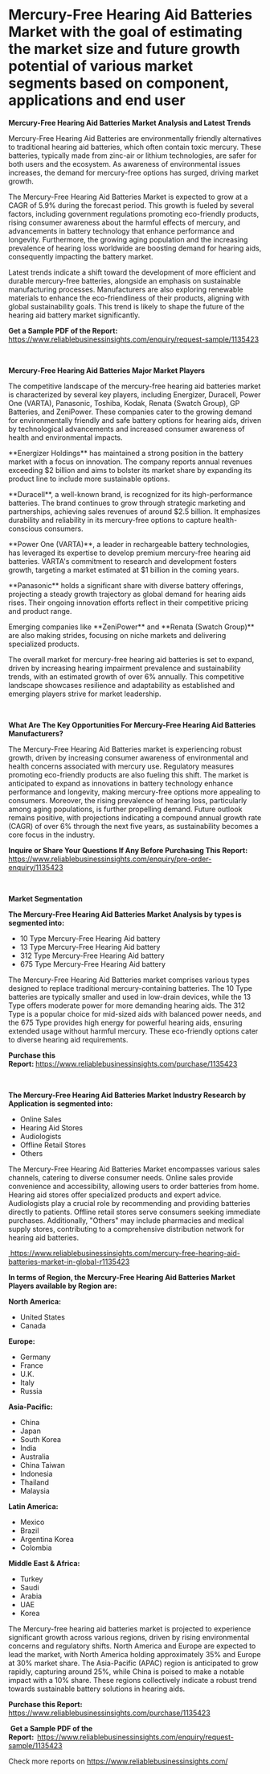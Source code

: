 <p><h1>Mercury-Free Hearing Aid Batteries Market with the goal of estimating the market size and future growth potential of various market segments based on component, applications and end user</h1></p><p><strong>Mercury-Free Hearing Aid Batteries Market Analysis and Latest Trends</strong></p>
<p><p>Mercury-Free Hearing Aid Batteries are environmentally friendly alternatives to traditional hearing aid batteries, which often contain toxic mercury. These batteries, typically made from zinc-air or lithium technologies, are safer for both users and the ecosystem. As awareness of environmental issues increases, the demand for mercury-free options has surged, driving market growth.</p><p>The Mercury-Free Hearing Aid Batteries Market is expected to grow at a CAGR of 5.9% during the forecast period. This growth is fueled by several factors, including government regulations promoting eco-friendly products, rising consumer awareness about the harmful effects of mercury, and advancements in battery technology that enhance performance and longevity. Furthermore, the growing aging population and the increasing prevalence of hearing loss worldwide are boosting demand for hearing aids, consequently impacting the battery market.</p><p>Latest trends indicate a shift toward the development of more efficient and durable mercury-free batteries, alongside an emphasis on sustainable manufacturing processes. Manufacturers are also exploring renewable materials to enhance the eco-friendliness of their products, aligning with global sustainability goals. This trend is likely to shape the future of the hearing aid battery market significantly.</p></p>
<p><strong>Get a Sample PDF of the Report:&nbsp;</strong> <a href="https://www.reliablebusinessinsights.com/enquiry/request-sample/1135423?utm_campaign=3545&utm_medium=2&utm_source=Github&utm_content=ia&utm_term=25032025&utm_id=mercury-free-hearing-aid-batteries">https://www.reliablebusinessinsights.com/enquiry/request-sample/1135423</a></p>
<p>&nbsp;</p>
<p><strong>Mercury-Free Hearing Aid Batteries Major Market Players</strong></p>
<p><p>The competitive landscape of the mercury-free hearing aid batteries market is characterized by several key players, including Energizer, Duracell, Power One (VARTA), Panasonic, Toshiba, Kodak, Renata (Swatch Group), GP Batteries, and ZeniPower. These companies cater to the growing demand for environmentally friendly and safe battery options for hearing aids, driven by technological advancements and increased consumer awareness of health and environmental impacts.</p><p>**Energizer Holdings** has maintained a strong position in the battery market with a focus on innovation. The company reports annual revenues exceeding $2 billion and aims to bolster its market share by expanding its product line to include more sustainable options.</p><p>**Duracell**, a well-known brand, is recognized for its high-performance batteries. The brand continues to grow through strategic marketing and partnerships, achieving sales revenues of around $2.5 billion. It emphasizes durability and reliability in its mercury-free options to capture health-conscious consumers.</p><p>**Power One (VARTA)**, a leader in rechargeable battery technologies, has leveraged its expertise to develop premium mercury-free hearing aid batteries. VARTA's commitment to research and development fosters growth, targeting a market estimated at $1 billion in the coming years.</p><p>**Panasonic** holds a significant share with diverse battery offerings, projecting a steady growth trajectory as global demand for hearing aids rises. Their ongoing innovation efforts reflect in their competitive pricing and product range.</p><p>Emerging companies like **ZeniPower** and **Renata (Swatch Group)** are also making strides, focusing on niche markets and delivering specialized products.</p><p>The overall market for mercury-free hearing aid batteries is set to expand, driven by increasing hearing impairment prevalence and sustainability trends, with an estimated growth of over 6% annually. This competitive landscape showcases resilience and adaptability as established and emerging players strive for market leadership.</p></p>
<p>&nbsp;</p>
<p><strong>What Are The Key Opportunities For Mercury-Free Hearing Aid Batteries Manufacturers?</strong></p>
<p><p>The Mercury-Free Hearing Aid Batteries market is experiencing robust growth, driven by increasing consumer awareness of environmental and health concerns associated with mercury use. Regulatory measures promoting eco-friendly products are also fueling this shift. The market is anticipated to expand as innovations in battery technology enhance performance and longevity, making mercury-free options more appealing to consumers. Moreover, the rising prevalence of hearing loss, particularly among aging populations, is further propelling demand. Future outlook remains positive, with projections indicating a compound annual growth rate (CAGR) of over 6% through the next five years, as sustainability becomes a core focus in the industry.</p></p>
<p><strong>Inquire or Share Your Questions If Any Before Purchasing This Report:</strong> <a href="https://www.reliablebusinessinsights.com/enquiry/pre-order-enquiry/1135423?utm_campaign=3545&utm_medium=2&utm_source=Github&utm_content=ia&utm_term=25032025&utm_id=mercury-free-hearing-aid-batteries">https://www.reliablebusinessinsights.com/enquiry/pre-order-enquiry/1135423</a></p>
<p>&nbsp;</p>
<p><strong>Market Segmentation</strong></p>
<p><strong>The Mercury-Free Hearing Aid Batteries Market Analysis by types is segmented into:</strong></p>
<p><ul><li>10 Type Mercury-Free Hearing Aid battery</li><li>13 Type Mercury-Free Hearing Aid battery</li><li>312 Type Mercury-Free Hearing Aid battery</li><li>675 Type Mercury-Free Hearing Aid battery</li></ul></p>
<p><p>The Mercury-Free Hearing Aid Batteries market comprises various types designed to replace traditional mercury-containing batteries. The 10 Type batteries are typically smaller and used in low-drain devices, while the 13 Type offers moderate power for more demanding hearing aids. The 312 Type is a popular choice for mid-sized aids with balanced power needs, and the 675 Type provides high energy for powerful hearing aids, ensuring extended usage without harmful mercury. These eco-friendly options cater to diverse hearing aid requirements.</p></p>
<p><strong>Purchase this Report:&nbsp;</strong><a href="https://www.reliablebusinessinsights.com/purchase/1135423?utm_campaign=3545&utm_medium=2&utm_source=Github&utm_content=ia&utm_term=25032025&utm_id=mercury-free-hearing-aid-batteries">https://www.reliablebusinessinsights.com/purchase/1135423</a></p>
<p>&nbsp;</p>
<p><strong>The Mercury-Free Hearing Aid Batteries Market Industry Research by Application is segmented into:</strong></p>
<p><ul><li>Online Sales</li><li>Hearing Aid Stores</li><li>Audiologists</li><li>Offline Retail Stores</li><li>Others</li></ul></p>
<p><p>The Mercury-Free Hearing Aid Batteries Market encompasses various sales channels, catering to diverse consumer needs. Online sales provide convenience and accessibility, allowing users to order batteries from home. Hearing aid stores offer specialized products and expert advice. Audiologists play a crucial role by recommending and providing batteries directly to patients. Offline retail stores serve consumers seeking immediate purchases. Additionally, "Others" may include pharmacies and medical supply stores, contributing to a comprehensive distribution network for hearing aid batteries.</p></p>
<p><a href="https://www.reliablebusinessinsights.com/mercury-free-hearing-aid-batteries-market-in-global-r1135423?utm_campaign=3545&utm_medium=2&utm_source=Github&utm_content=ia&utm_term=25032025&utm_id=mercury-free-hearing-aid-batteries">&nbsp;https://www.reliablebusinessinsights.com/mercury-free-hearing-aid-batteries-market-in-global-r1135423</a></p>
<p><strong>In terms of Region, the Mercury-Free Hearing Aid Batteries Market Players available by Region are:</strong></p>
<p>
    <p> <strong> North America: </strong>
        <ul>
            <li>United States</li>
            <li>Canada</li>
        </ul>
        </p> 
    <p> <strong> Europe: </strong>
        <ul>
            <li>Germany</li>
            <li>France</li>
            <li>U.K.</li>
            <li>Italy</li>
            <li>Russia</li>
        </ul>
        </p> 
    <p> <strong> Asia-Pacific: </strong>
        <ul>
            <li>China</li>
            <li>Japan</li>
            <li>South Korea</li>
            <li>India</li>
            <li>Australia</li>
            <li>China Taiwan</li>
            <li>Indonesia</li>
            <li>Thailand</li>
            <li>Malaysia</li>
        </ul>
        </p> 
    <p> <strong> Latin America: </strong>
        <ul>
            <li>Mexico</li>
            <li>Brazil</li>
            <li>Argentina Korea</li>
            <li>Colombia</li>
        </ul>
        </p> 
    <p> <strong> Middle East & Africa: </strong>
        <ul>
            <li>Turkey</li>
            <li>Saudi</li>
            <li>Arabia</li>
            <li>UAE</li>
            <li>Korea</li>
        </ul>
    </p>
    </p>
<p><p>The Mercury-free hearing aid batteries market is projected to experience significant growth across various regions, driven by rising environmental concerns and regulatory shifts. North America and Europe are expected to lead the market, with North America holding approximately 35% and Europe at 30% market share. The Asia-Pacific (APAC) region is anticipated to grow rapidly, capturing around 25%, while China is poised to make a notable impact with a 10% share. These regions collectively indicate a robust trend towards sustainable battery solutions in hearing aids.</p></p>
<p><strong>Purchase this Report: </strong><a href="https://www.reliablebusinessinsights.com/purchase/1135423?utm_campaign=3545&utm_medium=2&utm_source=Github&utm_content=ia&utm_term=25032025&utm_id=mercury-free-hearing-aid-batteries">https://www.reliablebusinessinsights.com/purchase/1135423</a></p>
<p>&nbsp;<strong>Get a Sample PDF of the Report:&nbsp;&nbsp;</strong><a href="https://www.reliablebusinessinsights.com/enquiry/request-sample/1135423?utm_campaign=3545&utm_medium=2&utm_source=Github&utm_content=ia&utm_term=25032025&utm_id=mercury-free-hearing-aid-batteries">https://www.reliablebusinessinsights.com/enquiry/request-sample/1135423</a></p>
<p><strong></strong></p>
<p>Check more reports on <a href="https://www.reliablebusinessinsights.com/?utm_campaign=3545&utm_medium=2&utm_source=Github&utm_content=ia&utm_term=25032025&utm_id=mercury-free-hearing-aid-batteries">https://www.reliablebusinessinsights.com/</a></p>